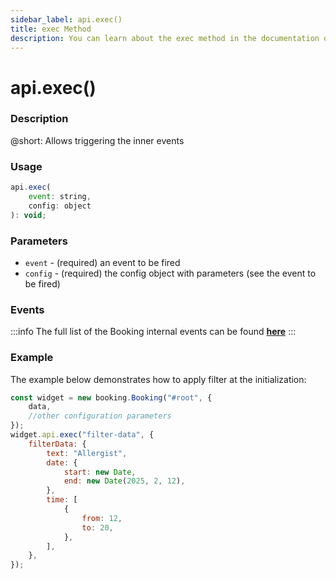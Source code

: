 ```yaml
---
sidebar_label: api.exec()
title: exec Method
description: You can learn about the exec method in the documentation of the DHTMLX JavaScript Booking library. Browse developer guides and API reference, try out code examples and live demos, and download a free 30-day evaluation version of DHTMLX Booking.
---
```


# api.exec()

### Description

@short: Allows triggering the inner events

### Usage

~~~jsx {}
api.exec(
	event: string,
	config: object
): void;
~~~

### Parameters

- `event` - (required) an event to be fired
- `config` - (required) the config object with parameters (see the event to be fired)

### Events

:::info
The full list of the Booking internal events can be found [**here**](/api/overview/booking-events-overview)
:::

### Example

The example below demonstrates how to apply filter at the initialization:

~~~jsx {5-19}
const widget = new booking.Booking("#root", {
	data,
	//other configuration parameters
});
widget.api.exec("filter-data", {
	filterData: {
		text: "Allergist",
		date: {
			start: new Date,
			end: new Date(2025, 2, 12),
		},
		time: [
			{
				from: 12,
				to: 20,
			},
		],
	},
});
~~~
